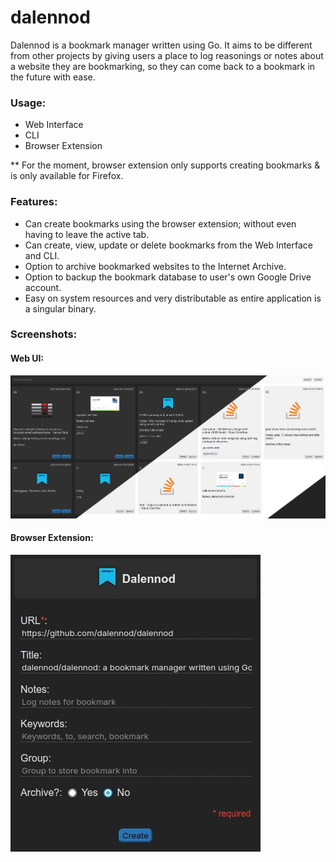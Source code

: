 # dalennod

Dalennod is a bookmark manager written using Go. It aims to be different from other projects by giving users a place to log reasonings or notes about a website they are bookmarking, so they can come back to a bookmark in the future with ease.

### Usage:
- Web Interface
- CLI
- Browser Extension

** For the moment, browser extension only supports creating bookmarks & is only available for Firefox.

### Features:
- Can create bookmarks using the browser extension; without even having to leave the active tab.
- Can create, view, update or delete bookmarks from the Web Interface and CLI.
- Option to archive bookmarked websites to the Internet Archive.
- Option to backup the bookmark database to user's own Google Drive account.
- Easy on system resources and very distributable as entire application is a singular binary.

### Screenshots:

#### Web UI:

![Web UI](https://raw.githubusercontent.com/dalennod/dalennod/main/screenshots/web-ui.png)

#### Browser Extension:

![Browser extension](https://raw.githubusercontent.com/dalennod/dalennod/main/screenshots/ff-ext.jpg)